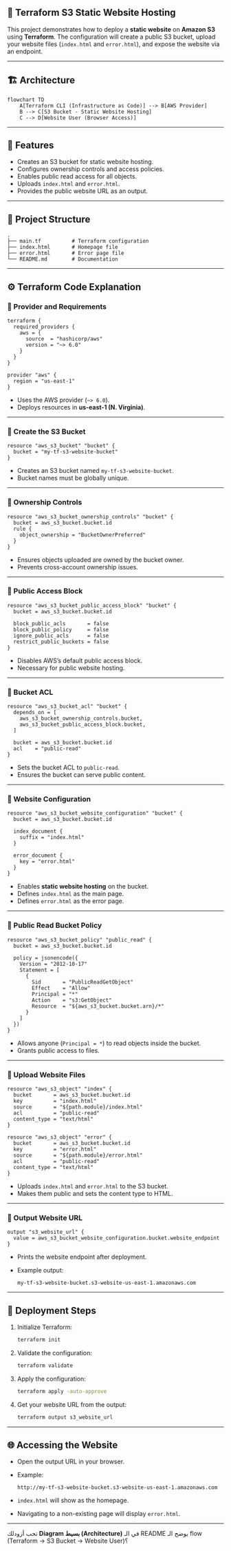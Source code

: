 ## 🚀 Terraform S3 Static Website Hosting

This project demonstrates how to deploy a **static website** on **Amazon S3** using **Terraform**.
The configuration will create a public S3 bucket, upload your website files (`index.html` and `error.html`), and expose the website via an endpoint.

---
## 🏗️ Architecture

```mermaid
flowchart TD
    A[Terraform CLI (Infrastructure as Code)] --> B[AWS Provider]
    B --> C[S3 Bucket - Static Website Hosting]
    C --> D[Website User (Browser Access)]

```
---

## 📌 Features

* Creates an S3 bucket for static website hosting.
* Configures ownership controls and access policies.
* Enables public read access for all objects.
* Uploads `index.html` and `error.html`.
* Provides the public website URL as an output.

---

## 📂 Project Structure

```
.
├── main.tf          # Terraform configuration
├── index.html       # Homepage file
├── error.html       # Error page file
└── README.md        # Documentation
```

---

## ⚙️ Terraform Code Explanation

### 🔹 Provider and Requirements

```hcl
terraform {
  required_providers {
    aws = {
      source  = "hashicorp/aws"
      version = "~> 6.0"
    }
  }
}

provider "aws" {
  region = "us-east-1"
}
```

* Uses the AWS provider (`~> 6.0`).
* Deploys resources in **us-east-1 (N. Virginia)**.

---

### 🔹 Create the S3 Bucket

```hcl
resource "aws_s3_bucket" "bucket" {
  bucket = "my-tf-s3-website-bucket"
}
```

* Creates an S3 bucket named `my-tf-s3-website-bucket`.
* Bucket names must be globally unique.

---

### 🔹 Ownership Controls

```hcl
resource "aws_s3_bucket_ownership_controls" "bucket" {
  bucket = aws_s3_bucket.bucket.id
  rule {
    object_ownership = "BucketOwnerPreferred"
  }
}
```

* Ensures objects uploaded are owned by the bucket owner.
* Prevents cross-account ownership issues.

---

### 🔹 Public Access Block

```hcl
resource "aws_s3_bucket_public_access_block" "bucket" {
  bucket = aws_s3_bucket.bucket.id

  block_public_acls       = false
  block_public_policy     = false
  ignore_public_acls      = false
  restrict_public_buckets = false
}
```

* Disables AWS’s default public access block.
* Necessary for public website hosting.

---

### 🔹 Bucket ACL

```hcl
resource "aws_s3_bucket_acl" "bucket" {
  depends_on = [
    aws_s3_bucket_ownership_controls.bucket,
    aws_s3_bucket_public_access_block.bucket,
  ]

  bucket = aws_s3_bucket.bucket.id
  acl    = "public-read"
}
```

* Sets the bucket ACL to `public-read`.
* Ensures the bucket can serve public content.

---

### 🔹 Website Configuration

```hcl
resource "aws_s3_bucket_website_configuration" "bucket" {
  bucket = aws_s3_bucket.bucket.id

  index_document {
    suffix = "index.html"
  }

  error_document {
    key = "error.html"
  }
}
```

* Enables **static website hosting** on the bucket.
* Defines `index.html` as the main page.
* Defines `error.html` as the error page.

---

### 🔹 Public Read Bucket Policy

```hcl
resource "aws_s3_bucket_policy" "public_read" {
  bucket = aws_s3_bucket.bucket.id

  policy = jsonencode({
    Version = "2012-10-17"
    Statement = [
      {
        Sid       = "PublicReadGetObject"
        Effect    = "Allow"
        Principal = "*"
        Action    = "s3:GetObject"
        Resource  = "${aws_s3_bucket.bucket.arn}/*"
      }
    ]
  })
}
```

* Allows anyone (`Principal = *`) to read objects inside the bucket.
* Grants public access to files.

---

### 🔹 Upload Website Files

```hcl
resource "aws_s3_object" "index" {
  bucket       = aws_s3_bucket.bucket.id
  key          = "index.html"
  source       = "${path.module}/index.html"
  acl          = "public-read"
  content_type = "text/html"
}

resource "aws_s3_object" "error" {
  bucket       = aws_s3_bucket.bucket.id
  key          = "error.html"
  source       = "${path.module}/error.html"
  acl          = "public-read"
  content_type = "text/html"
}
```

* Uploads `index.html` and `error.html` to the S3 bucket.
* Makes them public and sets the content type to HTML.

---

### 🔹 Output Website URL

```hcl
output "s3_website_url" {
  value = aws_s3_bucket_website_configuration.bucket.website_endpoint
}
```

* Prints the website endpoint after deployment.
* Example output:

  ```
  my-tf-s3-website-bucket.s3-website-us-east-1.amazonaws.com
  ```

---

## 🚀 Deployment Steps

1. Initialize Terraform:

   ```sh
   terraform init
   ```
2. Validate the configuration:

   ```sh
   terraform validate
   ```
3. Apply the configuration:

   ```sh
   terraform apply -auto-approve
   ```
4. Get your website URL from the output:

   ```sh
   terraform output s3_website_url
   ```

---

## 🌐 Accessing the Website

* Open the output URL in your browser.
* Example:

  ```
  http://my-tf-s3-website-bucket.s3-website-us-east-1.amazonaws.com
  ```
* `index.html` will show as the homepage.
* Navigating to a non-existing page will display `error.html`.

---

تحب أزودلك **Diagram بسيط (Architecture)** في الـ README يوضح الـ flow (Terraform → S3 Bucket → Website User)؟
